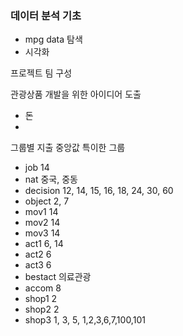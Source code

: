 
### 데이터 분석 기초
- mpg data 탐색
- 시각화

프로젝트 팀 구성

관광상품 개발을 위한 아이디어 도출
 - 돈
 - 

그룹별 지출 중앙값 특이한 그룹
- job 14
- nat 중국, 중동
- decision 12, 14, 15, 16, 18, 24, 30, 60
- object 2, 7
- mov1 14
- mov2 14
- mov3 14
- act1 6, 14
- act2 6
- act3 6
- bestact 의료관광
- accom 8
- shop1 2
- shop2 2
- shop3 1, 3, 5, 
1,2,3,6,7,100,101


